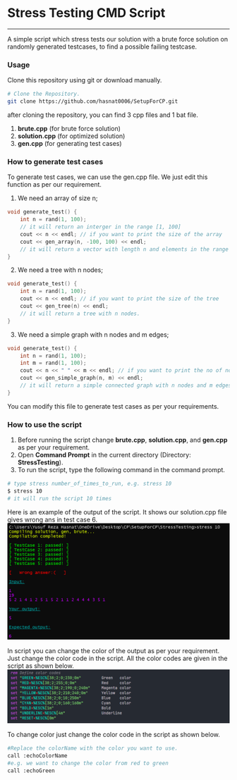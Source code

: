 # Stress Testing CMD Script
---
A simple script which stress tests our solution with a brute force solution on randomly generated testcases, to find a possible failing testcase.<br>

### Usage
Clone this repository using git or download manually.

```bash
# Clone the Repository.
git clone https://github.com/hasnat0006/SetupForCP.git
```
after cloning the repository, you can find 3 cpp files and 1 bat file.
1. **brute.cpp** (for brute force solution)
2. **solution.cpp** (for optimized solution)
3. **gen.cpp** (for generating test cases)

### How to generate test cases
To generate test cases, we can use the gen.cpp file. We just edit this function as per our requirement.<br>
1. We need an array of size n;

```cpp
void generate_test() {
    int n = rand(1, 100);
    // it will return an interger in the range [1, 100]
    cout << n << endl; // if you want to print the size of the array
    cout << gen_array(n, -100, 100) << endl; 
    // it will return a vector with length n and elements in the range [-100, 100].
}
```
2. We need a tree with n nodes;

```cpp
void generate_test() {
    int n = rand(1, 100);
    cout << n << endl; // if you want to print the size of the tree
    cout << gen_tree(n) << endl; 
    // it will return a tree with n nodes.
}
```
3. We need a simple graph with n nodes and m edges;

```cpp
void generate_test() {
    int n = rand(1, 100);
    int m = rand(1, 100);
    cout << n << " " << m << endl; // if you want to print the no of nodes and edges
    cout << gen_simple_graph(n, m) << endl; 
    // it will return a simple connected graph with n nodes and m edges.
}
```
You can modify this file to generate test cases as per your requirements.

### How to use the script
1. Before running the script change **brute.cpp**, **solution.cpp**, and **gen.cpp** as per your requirement.
2. Open **Command Prompt** in the current directory (Directory: **StressTesting**).
3. To run the script, type the following command in the command prompt.
```bash
# type stress number_of_times_to_run, e.g. stress 10
$ stress 10
# it will run the script 10 times
```
Here is an example of the output of the script. It shows our solution.cpp file gives wrong ans in test case 6.<br>
![Example](image.png)

In script you can change the color of the output as per your requirement. Just change the color code in the script. All the color codes are given in the script as shown below.<br>
![color code](image-3.png)

To change color just change the color code in the script as shown below.
```bash
#Replace the colorName with the color you want to use.
call :echoColorName 
#e.g. we want to change the color from red to green
call :echoGreen
```